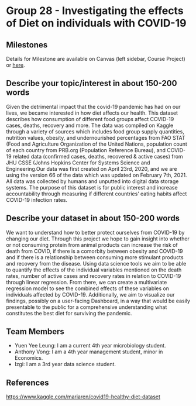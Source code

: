 # Group 28 - Investigating the effects of Diet on individuals with COVID-19

## Milestones

Details for Milestone are available on Canvas (left sidebar, Course Project) or [here](https://firas.moosvi.com/courses/data301/project/milestone01.html).

## Describe your topic/interest in about 150-200 words

Given the detrimental impact that the covid-19 pandemic has had on our lives, we became interested in how diet affects our health. This dataset describes how consumption of different food groups affect COVID-19 cases, deaths, recovery and more. The data was compiled on Kaggle through a variety of sources which includes food group supply quantities, nutrition values, obesity, and undernourished percentages from FAO STAT (Food and Agriculture Organization of the United Nations, population count of each country from PRB.org (Population Reference Bureau), and COVID-19 related data (confirmed cases, deaths, recovered & active cases) from JHU CSSE (Johns Hopkins Center for Systems Science and Engineering.Our data was first created on April 23rd, 2020, and we are using the version 66 of the data which was updated on February 7th, 2021. All data was collected by humans and unputted into digital data storage systems. The purpose of this dataset is for public interest and increase accountability through measuring if different countries’ eating habits affect COVID-19 infection rates.


## Describe your dataset in about 150-200 words

We want to understand how to better protect ourselves from COVID-19 by changing our diet. Through this project we hope to gain insight into whether or not consuming protein from animal products can increase the risk of death from COVID, if there is a comorbity between obesity and COVID-19 and if there is a relationship between consuming more stimulant products and recovery from the disease. Using data science tools we aim to be able to quantify the effects of the individual variables mentioned on the death rates, number of active cases and recovery rates in relation to COVID-19 through linear regression. From there, we can create a multivariate regression model to see the combined effects of these variables on individuals affected by COVID-19. Additionally, we aim to visualize our findings, possibly on a user-facing Dashboard, in a way that would be easily presentable to the public for a comprehensive understanding what constitutes the best diet for surviving the pandemic.


## Team Members

- Yuen Yee Leung: I am a current 4th year microbiology student.
- Anthony Vong: I am a 4th year management student, minor in Economics.
- Izgi: I am a 3rd year data science student.

## References

https://www.kaggle.com/mariaren/covid19-healthy-diet-dataset

